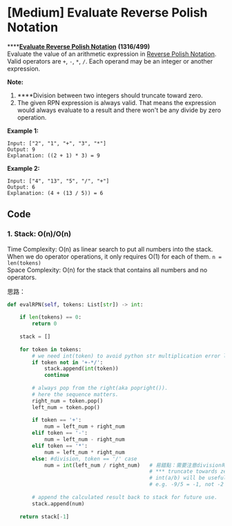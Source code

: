 # \[Medium\] Evaluate Reverse Polish Notation

\*\*\*\*[**Evaluate Reverse Polish Notation**](https://leetcode.com/problems/evaluate-reverse-polish-notation/) **\(1316/499\)**  
Evaluate the value of an arithmetic expression in [Reverse Polish Notation](http://en.wikipedia.org/wiki/Reverse_Polish_notation).  
Valid operators are `+`, `-`, `*`, `/`. Each operand may be an integer or another expression.  
  
**Note:**  
1. ****Division between two integers should truncate toward zero.  
2. The given RPN expression is always valid. That means the expression would always evaluate to a result and there won't be any divide by zero operation.

**Example 1:**

```text
Input: ["2", "1", "+", "3", "*"]
Output: 9
Explanation: ((2 + 1) * 3) = 9
```

**Example 2:**

```text
Input: ["4", "13", "5", "/", "+"]
Output: 6
Explanation: (4 + (13 / 5)) = 6
```

## Code

### 1. Stack: O\(n\)/O\(n\)

Time Complexity: O\(n\) as linear search to put all numbers into the stack. When we do operator operations, it only requires O\(1\) for each of them. `n = len(tokens)`  
Space Complexity: O\(n\) for the stack that contains all numbers and no operators.

思路：  

```python
def evalRPN(self, tokens: List[str]) -> int:
    
    if len(tokens) == 0:
        return 0
    
    stack = [] 
    
    for token in tokens:
        # we need int(token) to avoid python str multiplication error later on.
        if token not in '+-*/':
            stack.append(int(token))
            continue
        
        # always pop from the right(aka popright()).
        # here the sequence matters.
        right_num = token.pop()
        left_num = token.pop()
        
        if token == '+':
            num = left_num + right_num
        elif token == '-':
            num = left_num - right_num
        elif token == '*':
            num = left_num * right_num
        else: #division, token == '/' case
            num = int(left_num / right_num)   # 易錯點：需要注意division時rounding問題，
                                              # *** truncate towards zero 
                                              # int(a/b) will be useful 
                                              # e.g. -9/5 = -1, not -2 in this case.
                                              
        # append the calculated result back to stack for future use.
        stack.append(num)
    
    return stack[-1]
```

